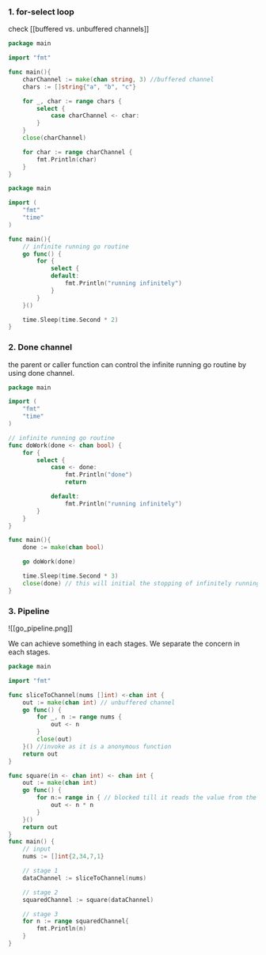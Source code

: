 ### 1. for-select loop

check [[buffered vs. unbuffered channels]]

```go
package main

import "fmt"

func main(){
	charChannel := make(chan string, 3) //buffered channel
	chars := []string{"a", "b", "c"}

	for _, char := range chars {
		select {
			case charChannel <- char:
		}
	}
	close(charChannel)

	for char := range charChannel {
		fmt.Println(char)
	}
}
```


```go
package main

import (
	"fmt"
	"time"
)

func main(){
	// infinite running go routine
	go func() {
		for {
			select {
			default:
				fmt.Println("running infinitely")
			}
		}
	}()

	time.Sleep(time.Second * 2)
}
```


### 2. Done channel
the parent or caller function can control the infinite running go routine by using done channel.

```go
package main

import (
	"fmt"
	"time"
)

// infinite running go routine
func doWork(done <- chan bool) {
	for {
		select {
			case <- done:
				fmt.Println("done")
				return

			default:
				fmt.Println("running infinitely")
		}
	}
}

func main(){
	done := make(chan bool)

	go doWork(done)

	time.Sleep(time.Second * 3)
	close(done) // this will initial the stopping of infinitely running go routine
}
```


### 3. Pipeline

![[go_pipeline.png]]

We can achieve something in each stages. We separate the concern in each stages.

```go
package main

import "fmt"

func sliceToChannel(nums []int) <-chan int {
	out := make(chan int) // unbuffered channel
	go func() {
		for _, n := range nums {
			out <- n
		}
		close(out)
	}() //invoke as it is a anonymous function
	return out
}

func square(in <- chan int) <- chan int {
	out := make(chan int)
	go func() {
		for n:= range in { // blocked till it reads the value from the channel
			out <- n * n 
		}
	}()
	return out
}
func main() {
	// input
	nums := []int{2,34,7,1}

	// stage 1
	dataChannel := sliceToChannel(nums)

	// stage 2
	squaredChannel := square(dataChannel)

	// stage 3
	for n := range squaredChannel{
		fmt.Println(n)
	}
}
```
